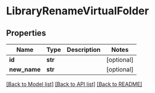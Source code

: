 # LibraryRenameVirtualFolder

## Properties
Name | Type | Description | Notes
------------ | ------------- | ------------- | -------------
**id** | **str** |  | [optional] 
**new_name** | **str** |  | [optional] 

[[Back to Model list]](../README.md#documentation-for-models) [[Back to API list]](../README.md#documentation-for-api-endpoints) [[Back to README]](../README.md)

